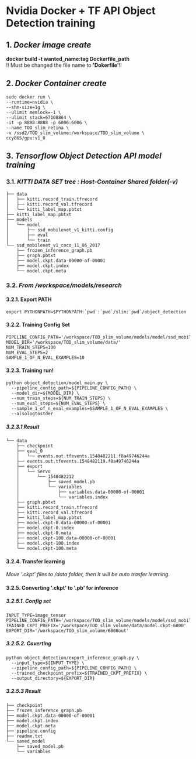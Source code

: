 # Nvidia Docker + TF API Object Detection training
## 1. *Docker image create*  
**docker build -t wanted_name:tag Dockerfile_path**  
!! Must be changed the file name to **'Dokerfile'**!!
## 2. *Docker Container create*  
```
sudo docker run \
--runtime=nvidia \
--shm-size=1g \
--ulimit memlock=-1 \
--ulimit stack=67108864 \
-it -p 8888:8888 -p 6006:6006 \
--name TOD_slim_retina \
-v /ssd2/TOD_slim_volume:/workspace/TOD_slim_volume \
ccy865/gpu:v1_0
```
## 3. *Tensorflow Object Detection API model training*  
### 3.1. *KITTI DATA SET tree : Host-Container Shared folder(-v)*
```
├── data   
│   ├── kitti.record_train.tfrecord  
│   ├── kitti.record_val.tfrecord  
│   └── kitti_label_map.pbtxt  
├── kitti_label_map.pbtxt  
├── models  
│   └── model  
│       ├── ssd_mobilenet_v1_kitti.config  
│       ├── eval  
│       └── train  
└── ssd_mobilenet_v1_coco_11_06_2017  
    ├── frozen_inference_graph.pb  
    ├── graph.pbtxt  
    ├── model.ckpt.data-00000-of-00001  
    ├── model.ckpt.index  
    └── model.ckpt.meta  
```
### 3.2. *From /workspace/models/research*
#### 3.2.1. Export PATH
```
export PYTHONPATH=$PYTHONPATH:`pwd`:`pwd`/slim:`pwd`/object_detection
```
#### 3.2.2. Training Config Set
```
PIPELINE_CONFIG_PATH='/workspace/TOD_slim_volume/models/model/ssd_mobilenet_v1_kitti.config'
MODEL_DIR='/workspace/TOD_slim_volume/data/'
NUM_TRAIN_STEPS=100
NUM_EVAL_STEPS=2
SAMPLE_1_OF_N_EVAL_EXAMPLES=10
```
#### 3.2.3. Training run!
```
python object_detection/model_main.py \
  --pipeline_config_path=${PIPELINE_CONFIG_PATH} \
  --model_dir=${MODEL_DIR} \
  --num_train_steps=${NUM_TRAIN_STEPS} \
  --num_eval_steps=${NUM_EVAL_STEPS} \
  --sample_1_of_n_eval_examples=$SAMPLE_1_OF_N_EVAL_EXAMPLES \
  --alsologtostder
```
##### 3.2.3.1 Result
```
└── data
    ├── checkpoint
    ├── eval_0
    │   └── events.out.tfevents.1548482211.f8a49746244a
    ├── events.out.tfevents.1548482119.f8a49746244a
    ├── export
    │   └── Servo
    │       └── 1548482212
    │           ├── saved_model.pb
    │           └── variables
    │               ├── variables.data-00000-of-00001
    │               └── variables.index
    ├── graph.pbtxt
    ├── kitti.record_train.tfrecord
    ├── kitti.record_val.tfrecord
    ├── kitti_label_map.pbtxt
    ├── model.ckpt-0.data-00000-of-00001
    ├── model.ckpt-0.index
    ├── model.ckpt-0.meta
    ├── model.ckpt-100.data-00000-of-00001
    ├── model.ckpt-100.index
    └── model.ckpt-100.meta
```
#### 3.2.4. Transfer learning
*Move '.ckpt' files to /data folder, then It will be auto trasfer learning.* 
#### 3.2.5. Converting '.ckpt' to '.pb' for inference
##### 3.2.5.1. Config set
```
INPUT_TYPE=image_tensor
PIPELINE_CONFIG_PATH='/workspace/TOD_slim_volume/models/model/ssd_mobilenet_v1_kitti.config'
TRAINED_CKPT_PREFIX='/workspace/TOD_slim_volume/data/model.ckpt-6000'
EXPORT_DIR='/workspace/TOD_slim_volume/6000out'
```
##### 3.2.5.2. Coverting
```
python object_detection/export_inference_graph.py \
  --input_type=${INPUT_TYPE} \
  --pipeline_config_path=${PIPELINE_CONFIG_PATH} \
  --trained_checkpoint_prefix=${TRAINED_CKPT_PREFIX} \
  --output_directory=${EXPORT_DIR}
```
##### 3.2.5.3 Result
```
├── checkpoint
├── frozen_inference_graph.pb
├── model.ckpt.data-00000-of-00001
├── model.ckpt.index
├── model.ckpt.meta
├── pipeline.config
├── readme.txt
└── saved_model
    ├── saved_model.pb
    └── variables
```
